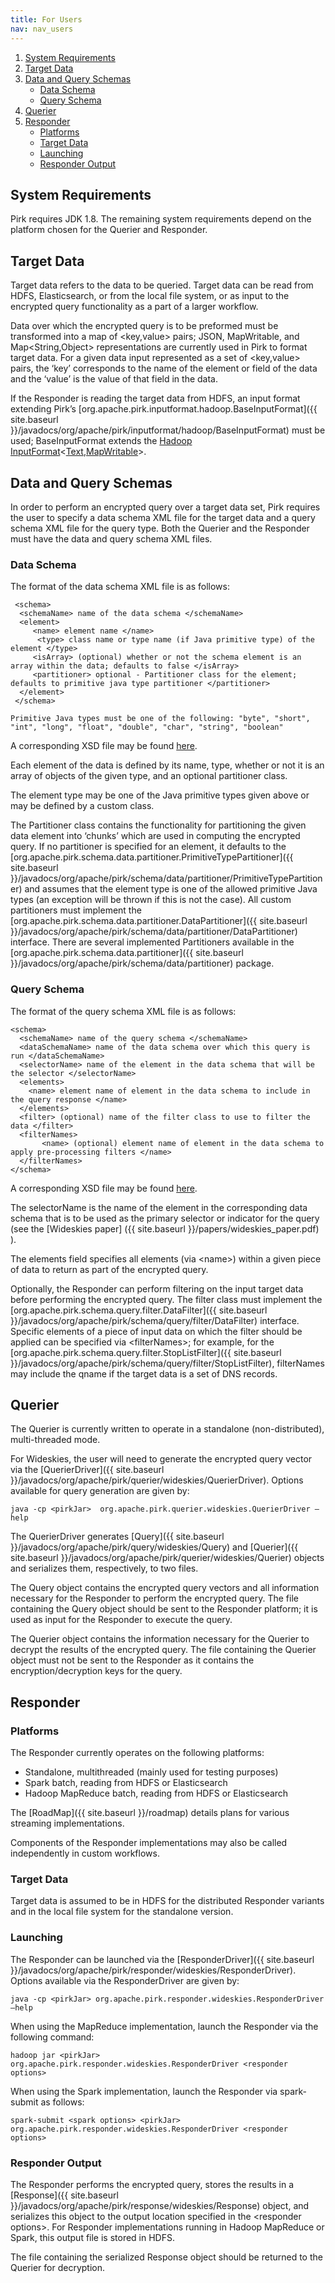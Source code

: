 ```yaml
---
title: For Users
nav: nav_users
---
```


1. [System Requirements](#system-requirements)
2. [Target Data](#target-data)
3. [Data and Query Schemas](#data-and-query-schemas)
	* [Data Schema](#data-schema)
	* [Query Schema](#query-schema)
4. [Querier](#querier)
5. [Responder](#responder)
	* [Platforms](#platforms)
	* [Target Data](#target-data)
	* [Launching](#launching)
	* [Responder Output](#responder-output)

## System Requirements

Pirk requires JDK 1.8. The remaining system requirements depend on the platform chosen for the Querier and Responder.

## Target Data

Target data refers to the data to be queried. Target data can be read from HDFS, Elasticsearch, or from the local file system, or as input to the encrypted query functionality as a part of a larger workflow. 

Data over which the encrypted query is to be preformed must be transformed into a map of <key,value> pairs; JSON, MapWritable, and Map\<String,Object\> representations are currently used in Pirk to format target data. For a given data input represented as a set of \<key,value\> pairs, the ‘key’ corresponds to the name of the element or field of the data and the ‘value’ is the value of that field in the data.

If the Responder is reading the target data from HDFS, an input format extending Pirk’s [org.apache.pirk.inputformat.hadoop.BaseInputFormat]({{ site.baseurl }}/javadocs/org/apache/pirk/inputformat/hadoop/BaseInputFormat) must be used; BaseInputFormat extends the [Hadoop InputFormat](https://hadoop.apache.org/docs/r2.7.2/api/org/apache/hadoop/mapred/InputFormat.html)\<[Text](https://hadoop.apache.org/docs/r2.6.2/api/org/apache/hadoop/io/Text.html),[MapWritable](https://hadoop.apache.org/docs/r2.6.2/api/org/apache/hadoop/io/MapWritable.html)\>.

## Data and Query Schemas

In order to perform an encrypted query over a target data set, Pirk requires the user to specify a data schema XML file for the target data and a query schema XML file for the query type. Both the Querier and the Responder must have the data and query schema XML files.

### Data Schema

The format of the data schema XML file is as follows:


	 <schema>
	  <schemaName> name of the data schema </schemaName>
	  <element>
	     <name> element name </name>
	      <type> class name or type name (if Java primitive type) of the element </type>
	     <isArray> (optional) whether or not the schema element is an array within the data; defaults to false </isArray>
	     <partitioner> optional - Partitioner class for the element; defaults to primitive java type partitioner </partitioner> 
	  </element>
	 </schema>
	
	Primitive Java types must be one of the following: "byte", "short", "int", "long", "float", "double", "char", "string", "boolean"

A corresponding XSD file may be found [here](https://github.com/apache/incubator-pirk/blob/master/src/main/resources/data-schema.xsd).

Each element of the data is defined by its name, type, whether or not it is an array of objects of the given type, and an optional partitioner class. 

The element type may be one of the Java primitive types given above or may be defined by a custom class. 

The Partitioner class contains the functionality for partitioning the given data element into ‘chunks’ which are used in computing the encrypted query. If no partitioner is specified for an element, it defaults to the [org.apache.pirk.schema.data.partitioner.PrimitiveTypePartitioner]({{ site.baseurl }}/javadocs/org/apache/pirk/schema/data/partitioner/PrimitiveTypePartitioner) and assumes that the element type is one of the allowed primitive Java types (an exception will be thrown if this is not the case). All custom partitioners must implement the [org.apache.pirk.schema.data.partitioner.DataPartitioner]({{ site.baseurl }}/javadocs/org/apache/pirk/schema/data/partitioner/DataPartitioner) interface. There are several implemented Partitioners available in the [org.apache.pirk.schema.data.partitioner]({{ site.baseurl }}/javadocs/org/apache/pirk/schema/data/partitioner) package.

### Query Schema

The format of the query schema XML file is as follows:

	<schema>
	  <schemaName> name of the query schema </schemaName>
	  <dataSchemaName> name of the data schema over which this query is run </dataSchemaName>
	  <selectorName> name of the element in the data schema that will be the selector </selectorName>
	  <elements>
		<name> element name of element in the data schema to include in the query response </name>
	  </elements>
	  <filter> (optional) name of the filter class to use to filter the data </filter>
	  <filterNames>
	       <name> (optional) element name of element in the data schema to apply pre-processing filters </name>
	  </filterNames>
	</schema>

A corresponding XSD file may be found [here](https://github.com/apache/incubator-pirk/blob/master/src/main/resources/query-schema.xsd).

The selectorName is the name of the element in the corresponding data schema that is to be used as the primary selector or indicator for the query (see the [Wideskies paper]
({{ site.baseurl }}/papers/wideskies_paper.pdf)
). 

The elements field specifies all elements (via \<name\>) within a given piece of data to return as part of the encrypted query.

Optionally, the Responder can perform filtering on the input target data before performing the encrypted query. The filter class must implement the [org.apache.pirk.schema.query.filter.DataFilter]({{ site.baseurl }}/javadocs/org/apache/pirk/schema/query/filter/DataFilter) interface. Specific elements of a piece of input data on which the filter should be applied can be specified via \<filterNames\>; for example, for the [org.apache.pirk.schema.query.filter.StopListFilter]({{ site.baseurl }}/javadocs/org/apache/pirk/schema/query/filter/StopListFilter), filterNames may include the qname if the target data is a set of DNS records.

## Querier

The Querier is currently written to operate in a standalone (non-distributed), multi-threaded mode.

For Wideskies, the user will need to generate the encrypted query vector via the [QuerierDriver]({{ site.baseurl }}/javadocs/org/apache/pirk/querier/wideskies/QuerierDriver).  Options available for query generation are given by:

	java -cp <pirkJar>  org.apache.pirk.querier.wideskies.QuerierDriver —help

The QuerierDriver generates [Query]({{ site.baseurl }}/javadocs/org/apache/pirk/query/wideskies/Query) and [Querier]({{ site.baseurl }}/javadocs/org/apache/pirk/querier/wideskies/Querier) objects and serializes them, respectively, to two files. 

The Query object contains the encrypted query vectors and all information necessary for the Responder to perform the encrypted query. The file containing the Query object should be sent to the Responder platform; it is used as input for the Responder to execute the query. 

The Querier object contains the information necessary for the Querier to decrypt the results of the encrypted query. The file containing the Querier object must not be sent to the Responder as it contains the encryption/decryption keys for the query.

## Responder

### Platforms

The Responder currently operates on the following platforms:

* Standalone, multithreaded (mainly used for testing purposes)
* Spark batch, reading from HDFS or Elasticsearch
* Hadoop MapReduce batch, reading from HDFS or Elasticsearch

The [RoadMap]({{ site.baseurl }}/roadmap) details plans for various streaming implementations. 

Components of the Responder implementations may also be called independently in custom workflows.

### Target Data

Target data is assumed to be in HDFS for the distributed Responder variants and in the local file system for the standalone version. 

### Launching 

The Responder can be launched via the [ResponderDriver]({{ site.baseurl }}/javadocs/org/apache/pirk/responder/wideskies/ResponderDriver).  Options available via the ResponderDriver are given by:

	java -cp <pirkJar> org.apache.pirk.responder.wideskies.ResponderDriver —help

When using the MapReduce implementation, launch the Responder via the following command:

	hadoop jar <pirkJar> org.apache.pirk.responder.wideskies.ResponderDriver <responder options>

When using the Spark implementation, launch the Responder via spark-submit as follows:

	spark-submit <spark options> <pirkJar> org.apache.pirk.responder.wideskies.ResponderDriver <responder options>

### Responder Output

The Responder performs the encrypted query, stores the results in a [Response]({{ site.baseurl }}/javadocs/org/apache/pirk/response/wideskies/Response) object, and serializes this object to the output location specified in the \<responder options\>. For Responder implementations running in Hadoop MapReduce or Spark, this output file is stored in HDFS.

The file containing the serialized Response object should be returned to the Querier for decryption.

